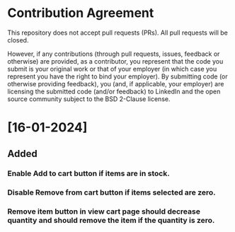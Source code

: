 
Contribution Agreement
======================

This repository does not accept pull requests (PRs). All pull requests will be closed.

However, if any contributions (through pull requests, issues, feedback or otherwise) are provided, as a contributor, you represent that the code you submit is your original work or that of your employer (in which case you represent you have the right to bind your employer). By submitting code (or otherwise providing feedback), you (and, if applicable, your employer) are licensing the submitted code (and/or feedback) to LinkedIn and the open source community subject to the BSD 2-Clause license.

# [16-01-2024]
## Added
### Enable Add to cart button if items are in stock.
### Disable Remove from cart button if items selected are zero.
### Remove item button in view cart page should decrease quantity and should remove the item if the quantity is zero.
